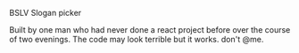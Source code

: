 BSLV Slogan picker

Built by one man who had never done a react project before over the course of two evenings. The code may look terrible but it works. don't @me.

